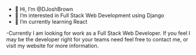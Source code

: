 - 👋 Hi, I’m @DJoshBrown
- 👀 I’m interested in Full Stack Web Development using Django
- 🌱 I’m currently learning React

-Currently I am looking for work as a Full Stack Web Developer. If you feel I may be the developer right for your teams need feel free to contact me, or visit my website for more information. 


<!---
DJoshBrown/DJoshBrown is a ✨ special ✨ repository because its `README.md` (this file) appears on your GitHub profile.
You can click the Preview link to take a look at your changes.
--->
